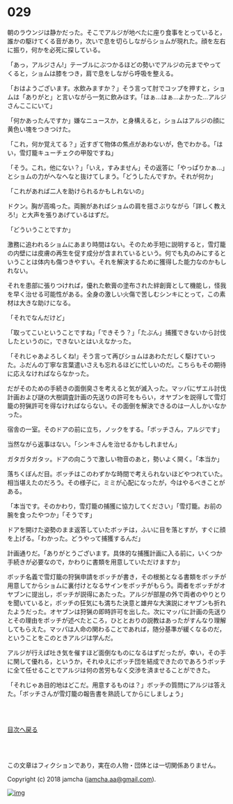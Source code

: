 # 029

朝のラウンジは静かだった。そこでアルジが地べたに座り食事をとっていると，誰かの駆けてくる音があり，次いで息を切らしながらショムが現れた。顔を左右に振り，何かを必死に探している。  

「あっ，アルジさん!」テーブルにぶつかるほどの勢いでアルジの元までやってくると，ショムは膝をつき，肩で息をしながら呼吸を整える。  

「おはようございます。水飲みますか？」そう言って肘でコップを押すと，ショムは「ありがと」と言いながら一気に飲みほす。「はぁ…はぁ…よかった…アルジさんここにいて」  

「何かあったんですか」嫌なニュースか，と身構えると，ショムはアルジの顔に黄色い塊をつきつけた。  

「これ，何か覚えてる？」近すぎて物体の焦点があわないが，色でわかる。「はい，雪灯籠キューチェクの甲殻ですね」  

「そう。これ，他にない？」「いえ，すみません」その返答に「やっぱりかぁ…」とショムの力がへなへなと抜けてしまう。「どうしたんですか。それが何か」  

「これがあれば二人を助けられるかもしれないの」  

ドクン。胸が高鳴った。両腕があればショムの肩を揺さぶりながら「詳しく教えろ!」と大声を張りあげているはずだ。  

「どういうことですか」  

激務に追われるショムにあまり時間はない。そのため手短に説明すると，雪灯籠の内壁には皮膚の再生を促す成分が含まれているという。何でも丸のみにするということは体内も傷つきやすい。それを解決するために獲得した能力なのかもしれない。  

それを患部に張りつければ，優れた軟膏の塗布された絆創膏として機能し，怪我を早く治せる可能性がある。全身の激しい火傷で苦しむシンキにとって，この素材は大きな助けになる。  

「それでなんだけど」  

「取ってこいということですね」「できそう？」「たぶん」捕獲できないから討伐したというのに，できないとはいえなかった。  

「それじゃあよろしくね!」そう言って再びショムはあわただしく駆けていった。ふだんの丁寧な言葉遣いさえも忘れるほどに忙しいのだ。こちらもその期待に応えなければならなかった。  

だがそのための手続きの面倒臭さを考えると気が滅入った。マッパにザエル討伐計画および謎の大樹調査計画の先送りの許可をもらい，オヤブンを説得して雪灯籠の狩猟許可を得なければならない。その面倒を解決できるのは一人しかいなかった。  

宿舎の一室。そのドアの前に立ち，ノックをする。「ボッチさん，アルジです」  

当然ながら返事はない。「シンキさんを治せるかもしれません」  

ガタガタガタッ。ドアの向こうで激しい物音のあと，勢いよく開く。「本当か」  

落ちくぼんだ目。ボッチはこのわずかな時間で考えられないほどやつれていた。相当堪えたのだろう。その様子に，ミミが心配になったが，今はやるべきことがある。  

「本当です。そのかわり，雪灯籠の捕獲に協力してください」「雪灯籠。お前の腕を食ったやつか」「そうです」  

ドアを開けた姿勢のまま返答していたボッチは，ふいに目を落とすが，すぐに顔を上げる。「わかった。どうやって捕獲するんだ」  

計画通りだ。「ありがとうございます。具体的な捕獲計画に入る前に，いくつか手続きが必要なので，かわりに書類を用意していただけますか」  

ボッチ名義で雪灯籠の狩猟申請をボッチが書き，その根拠となる書類をボッチが用意してからショムに裏付けとなるサインをボッチがもらう。両者をボッチがオヤブンに提出し，ボッチが説得にあたった。アルジが部屋の外で両者のやりとりを聞いていると，ボッチの狂気にも満ちた決意と雄弁な大演説にオヤブンも折れたようだった。オヤブンは狩猟の即時許可を出した。次にマッパに計画の先送りとその理由をボッチが述べたところ，ひととおりの説教はあったがすんなり理解してもらえた。マッパは人命の関わることであれば，随分基準が緩くなるのだ，ということをこのときアルジは学んだ。  

アルジが行えば吐き気を催すほど面倒なものになるはずだったが，幸い，その手に関して優れる，というか，それゆえにボッチ団を結成できたのであろうボッチに全て任せることでアルジは何の苦労もなく交渉を済ませることができた。  

「それじゃあ目的地はどこだ。用意するものは？」ボッチの質問にアルジは答えた。「ボッチさんが雪灯籠の報告書を熟読してからにしましょう」  

<br>  
<br>  

[目次へ戻る](https://github.com/jamcha-aa/OblivionReports/blob/master/README.md)  

<br>  
<br>  

この文章はフィクションであり，実在の人物・団体とは一切関係ありません。  

Copyright (c) 2018 jamcha (jamcha.aa@gmail.com).  

[![img](http://i.creativecommons.org/l/by-nc-sa/4.0/88x31.png)](http://creativecommons.org/licenses/by-nc-sa/4.0/deed)